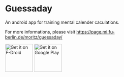Guessaday
=========

An android app for training mental calender caculations.

For more informations, please visit https://page.mi.fu-berlin.de/moritz/guessaday/

[<img src="https://f-droid.org/badge/get-it-on.png"
      alt="Get it on F-Droid"
      height="90">](https://f-droid.org/packages/com.goltzkiste.guessaday/)
[<img src="https://play.google.com/intl/en_us/badges/images/generic/en-play-badge.png"
      alt="Get it on Google Play"
      height="90">](https://play.google.com/store/apps/details?id=com.goltzkiste.guessaday)
